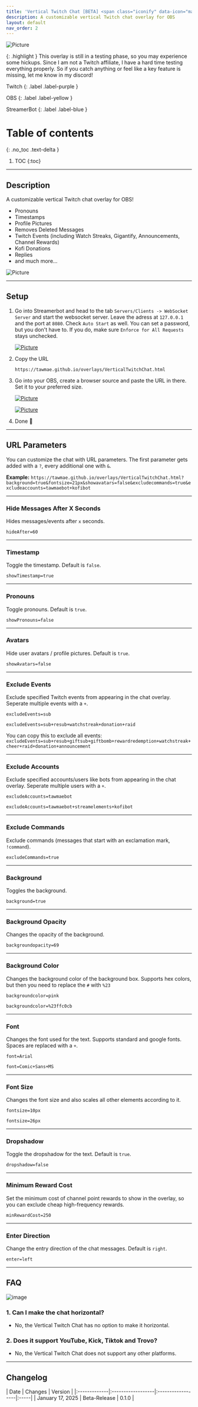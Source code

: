 ```yaml
---
title: 'Vertical Twitch Chat [BETA] <span class="iconify" data-icon="material-symbols-light:mark-unread-chat-alt-rounded" style="color: #d4af37; font-size: 18px; margin-left: 2px;"></span>'
description: A customizable vertical Twitch chat overlay for OBS
layout: default
nav_order: 2
---
```


![Picture](assets/media/vchat_title_1.png)

{: .highlight }
This overlay is still in a testing phase, so you may experience some hickups. Since I am not a Twitch affiliate, I have a hard time testing everything properly. So if you catch anything or feel like a key feature is missing, let me know in my discord!

Twitch
{: .label .label-purple }

OBS
{: .label .label-yellow }

StreamerBot
{: .label .label-blue }


# Table of contents
{: .no_toc .text-delta }

1. TOC
{:toc}

---

## <span class="iconify" data-icon="material-symbols:description-outline-sharp" data-inline="false"></span> **Description**
A customizable vertical Twitch chat overlay for OBS!

- Pronouns
- Timestamps
- Profile Pictures
- Removes Deleted Messages
- Twitch Events (including Watch Streaks, Gigantify, Announcements, Channel Rewards)
- Kofi Donations
- Replies
- and much more...

![Picture](assets/media/vchat_title_2.gif)


---

## <span class="iconify" data-icon="material-symbols:settings-alert-rounded" data-inline="false"></span> **Setup**

1. Go into Streamerbot and head to the tab `Servers/Clients -> WebSocket Server` and start the websocket server. Leave the adress at `127.0.0.1` and the port at `8080`. Check `Auto Start` as well. You can set a password, but you don't have to. If you do, make sure `Enforce for All Requests` stays unchecked.

   [![Picture](assets/media/notif_sb.png)](https://tawmae.github.io/assets/media/notif_sb.png)
   
2. Copy the URL
   
    ```
    https://tawmae.github.io/overlays/VerticalTwitchChat.html
    ```
   
3. Go into your OBS, create a browser source and paste the URL in there. Set it to your preferred size.
   
   [![Picture](assets/media/notif_obs_1.png)](https://tawmae.github.io/assets/media/notif_obs_1.png)
   
   [![Picture](assets/media/notif_obs_2.png)](https://tawmae.github.io/assets/media/notif_obs_2.png)
   
4. Done 🥳

---

## <span class="iconify" data-icon="material-symbols:dataset-linked-sharp" data-inline="false"></span> **URL Parameters** 

You can customize the chat with URL parameters. The first parameter gets added with a `?`, every additional one with `&`.

**Example:**
`https://tawmae.github.io/overlays/VerticalTwitchChat.html?background=true&fontsize=21px&showavatars=false&excludecommands=true&excludeaccounts=tawmaebot+kofibot`

---

### <span class="iconify" data-icon="bx:hide" data-inline="false"></span> Hide Messages After X Seconds

Hides messages/events after `x` seconds.

`hideAfter=60`

---

### <span class="iconify" data-icon="material-symbols:alarm-off" data-inline="false"></span> Timestamp

Toggle the timestamp. Default is `false`.

`showTimestamp=true`

---

### <span class="iconify" data-icon="ic:twotone-transgender" data-inline="false"></span> Pronouns

Toggle pronouns. Default is `true`.

`showPronouns=false`

---

### <span class="iconify" data-icon="tdesign:user-avatar-filled" data-inline="false"></span> Avatars

Hide user avatars / profile pictures. Default is `true`.

`showAvatars=false`

---

### <span class="iconify" data-icon="material-symbols:notifications-off-sharp" data-inline="false"></span> Exclude Events

Exclude specified Twitch events from appearing in the chat overlay. Seperate multiple events with a `+`.

`excludeEvents=sub`

`excludeEvents=sub+resub+watchstreak+donation+raid`

You can copy this to exclude all events: `excludeEvents=sub+resub+giftsub+giftbomb+rewardredemption+watchstreak+cheer+raid+donation+announcement`

---

### <span class="iconify" data-icon="material-symbols:person-cancel" data-inline="false"></span> Exclude Accounts

Exclude specified accounts/users like bots from appearing in the chat overlay. Seperate multiple users with a `+`.

`excludeAccounts=tawmaebot`

`excludeAccounts=tawmaebot+streamelements+kofibot`

---

### <span class="iconify" data-icon="tabler:exclamation-mark-off" data-inline="false"></span> Exclude Commands

Exclude commands (messages that start with an exclamation mark, `!command`).

`excludeCommands=true`

---

### <span class="iconify" data-icon="material-symbols:background-grid-small-sharp" data-inline="false"></span> Background

Toggles the background.

`background=true`

---

### <span class="iconify" data-icon="mdi:circle-opacity" data-inline="false"></span> Background Opacity

Changes the opacity of the background.

`backgroundopacity=69`

---

### <span class="iconify" data-icon="ion:color-palette" data-inline="false"></span> Background Color

Changes the background color of the background box. Supports hex colors, but then you need to replace the `#` with `%23`

`backgroundcolor=pink`

`backgroundcolor=%23ffc0cb`

---

### <span class="iconify" data-icon="mdi:format-font" data-inline="false"></span> Font

Changes the font used for the text. Supports standard and google fonts. Spaces are replaced with a `+`.

`font=Arial`

`font=Comic+Sans+MS`

---

### <span class="iconify" data-icon="material-symbols:format-size" data-inline="false"></span> Font Size

Changes the font size and also scales all other elements according to it.

`fontsize=10px`

`fontsize=26px`

---

### <span class="iconify" data-icon="tabler:inner-shadow-right" data-inline="false"></span> Dropshadow

Toggle the dropshadow for the text. Default is `true`.

`dropshadow=false`

---

### <span class="iconify" data-icon="material-symbols:send-money" data-inline="false"></span> Minimum Reward Cost

Set the minimum cost of channel point rewards to show in the overlay, so you can exclude cheap high-frequency rewards.

`minRewardCost=250`

---

### <span class="iconify" data-icon="ri:expand-left-right-line" data-inline="false"></span> Enter Direction

Change the entry direction of the chat messages. Default is `right`.

`enter=left`

---

## **FAQ**

![image](https://github.com/user-attachments/assets/c28e2f87-08d7-48d5-a7da-164c6b97b876)

### 1. Can I make the chat horizontal?
   - No, the Vertical Twitch Chat has no option to make it horizontal.

### 2. Does it support YouTube, Kick, Tiktok and Trovo?
   - No, the Vertical Twitch Chat does not support any other platforms.

---

## <span class="iconify" data-icon="material-symbols:published-with-changes" data-inline="false"></span> **Changelog**

| Date        | Changes          | Version |
|:-------------|:------------------|:------------------|:-----|
| January 17, 2025           | Beta-Release | 0.1.0 |
